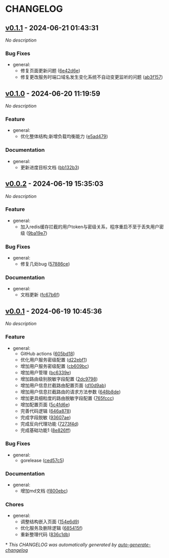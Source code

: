 # CHANGELOG

## [v0.1.1](https://github.com/yockii/security-gateway/releases/tag/v0.1.1) - 2024-06-21 01:43:31

*No description*

### Bug Fixes

- general:
  - 修复页面更新问题 ([6e42d6e](https://github.com/yockii/security-gateway/commit/6e42d6ec9b0ef4aa463c58cd4a4ae2a813243192))
  - 修复更改服务时端口域名发生变化系统不自动变更监听的问题 ([ab3f157](https://github.com/yockii/security-gateway/commit/ab3f157491c041870738f72026800a9fe9e4e05d))

## [v0.1.0](https://github.com/yockii/security-gateway/releases/tag/v0.1.0) - 2024-06-20 11:19:59

*No description*

### Feature

- general:
  - 优化整体结构;新增负载均衡能力 ([e5ad479](https://github.com/yockii/security-gateway/commit/e5ad4791b4a81ba5e3c7ed8ed2e590dfd2c7787f))

### Documentation

- general:
  - 更新进度目标文档 ([bb132b3](https://github.com/yockii/security-gateway/commit/bb132b3d722cf5196f43f243a9f1b4d3d9b55f64))

## [v0.0.2](https://github.com/yockii/security-gateway/releases/tag/v0.0.2) - 2024-06-19 15:35:03

*No description*

### Feature

- general:
  - 加入redis缓存拦截的用户token与密级关系，程序重启不至于丢失用户密级 ([9ba19e7](https://github.com/yockii/security-gateway/commit/9ba19e74f94306613e7b0c431cc24cd07b50e671))

### Bug Fixes

- general:
  - 修复几处bug ([57886ce](https://github.com/yockii/security-gateway/commit/57886cebf478d6fbc8a5c6b53b3c7727a5f9f200))

### Documentation

- general:
  - 文档更新 ([fc67b6f](https://github.com/yockii/security-gateway/commit/fc67b6f865749274654c4b90931e94402174cd48))

## [v0.0.1](https://github.com/yockii/security-gateway/releases/tag/v0.0.1) - 2024-06-19 10:45:36

*No description*

### Feature

- general:
  - GitHub actions ([605bd18](https://github.com/yockii/security-gateway/commit/605bd1815225613b9508c63fa736c3dd83bf2900))
  - 优化用户服务密级配置 ([d22ebf1](https://github.com/yockii/security-gateway/commit/d22ebf142ad421dac1eee5bcfee544922a470f61))
  - 增加用户服务密级配置 ([cb609bc](https://github.com/yockii/security-gateway/commit/cb609bcaf59a01c66ce1bcb8602a91fe699a0537))
  - 增加用户管理 ([bc6339e](https://github.com/yockii/security-gateway/commit/bc6339e73913eef610cb32cd37d99e5cb67c1264))
  - 增加路由级别脱敏字段配置 ([2dc9798](https://github.com/yockii/security-gateway/commit/2dc9798c870291784f68820220bce0d28002b4f9))
  - 增加用户信息拦截路由配置页面 ([d10d9ab](https://github.com/yockii/security-gateway/commit/d10d9ab06d3ea1f4c9fb467773bcd4648e6db79b))
  - 增加用户信息拦截路由的请求方法参数 ([648b8de](https://github.com/yockii/security-gateway/commit/648b8deaee9cd35909a7091b72e5c6fb86bf27f6))
  - 增加更具细粒度的路由脱敏字段配置 ([765fccc](https://github.com/yockii/security-gateway/commit/765fcccc190037fdb693d306e16140e6a817a764))
  - 增加配置页面 ([5c4fd6e](https://github.com/yockii/security-gateway/commit/5c4fd6e37bac7c68f87424872b47904dadda919f))
  - 完善代码逻辑 ([646a878](https://github.com/yockii/security-gateway/commit/646a8789672cbc9ea201efd7dac961f4ca35e4d6))
  - 完成字段脱敏 ([93607ae](https://github.com/yockii/security-gateway/commit/93607ae364395d924b59941161971b80531796bd))
  - 完成反向代理功能 ([7273f4d](https://github.com/yockii/security-gateway/commit/7273f4dd0a6ef8b45320c6abf26f203821e5c1c2))
  - 完成基础功能1 ([8e826ff](https://github.com/yockii/security-gateway/commit/8e826ff2322c9e99ffaf2cba44c63f36321db966))

### Bug Fixes

- general:
  - gorelease ([ced57c5](https://github.com/yockii/security-gateway/commit/ced57c54d5fdba619d7251abcb4a0d2d00cb24f2))

### Documentation

- general:
  - 增加md文档 ([f800ebc](https://github.com/yockii/security-gateway/commit/f800ebc1fcc6fd4f7f4c27a541bd53fb631b8f66))

### Chores

- general:
  - 调整结构嵌入页面 ([154e6d9](https://github.com/yockii/security-gateway/commit/154e6d90cdd3d49bbb06baf68262be26eba3802e))
  - 优化服务及删除逻辑 ([685415f](https://github.com/yockii/security-gateway/commit/685415f4008581ebfd459b0eed2b673a5cd4466b))
  - 重新整理代码 ([836c1db](https://github.com/yockii/security-gateway/commit/836c1db86800dce446b0c9596fdfce4808304152))

\* *This CHANGELOG was automatically generated by [auto-generate-changelog](https://github.com/BobAnkh/auto-generate-changelog)*
